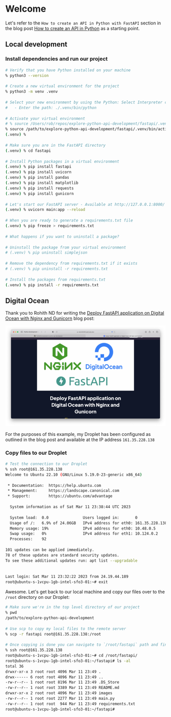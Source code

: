 # Welcome
Let's refer to the `How to create an API in Python with FastAPI` section in the blog post [How to create an API in Python](https://anderfernandez.com/en/blog/how-to-create-api-python/) as a starting point.

## Local development

### Install dependencies and run our project

```sh
# Verify that you have Python installed on your machine
% python3 --version

# Create a new virtual environment for the project
% python3 -m venv .venv

# Select your new environment by using the Python: Select Interpreter command in VS Code
#   - Enter the path: ./.venv/bin/python

# Activate your virtual environment
# % source /Users/rob/repos/explore-python-api-development/fastapi/.venv/bin/activate
% source /path/to/explore-python-api-development/fastapi/.venv/bin/activate
(.venv) %

# Make sure you are in the FastAPI directory
(.venv) % cd fastapi

# Install Python packages in a virtual environment
(.venv) % pip install fastapi
(.venv) % pip install uvicorn
(.venv) % pip install pandas
(.venv) % pip install matplotlib
(.venv) % pip install requests
(.venv) % pip install gunicorn

# Let's start our FastAPI server - Available at http://127.0.0.1:8000/
(.venv) % uvicorn main:app --reload

# When you are ready to generate a requirements.txt file
(.venv) % pip freeze > requirements.txt

# What happens if you want to uninstall a package?

# Uninstall the package from your virtual environment
# (.venv) % pip uninstall simplejson

# Remove the dependency from requirements.txt if it exists
# (.venv) % pip uninstall -r requirements.txt

# Install the packages from requirements.txt
(.venv) % pip install -r requirements.txt
```

## Digital Ocean

Thank you to Rohith ND for writing the [Deploy FastAPI application on Digital Ocean with Nginx and Gunicorn](https://ndrohith09.hashnode.dev/deploy-fastapi-application-on-digital-ocean-with-nginx-and-gunicorn) blog post:

![](./images/thank_you_rohith_nd.png)

For the purposes of this example, my Droplet has been configured as outlined in the blog post and available at the IP address `161.35.228.138`

### Copy files to our Droplet

```sh
# Test the connection to our Droplet
% ssh root@161.35.228.138
Welcome to Ubuntu 22.10 (GNU/Linux 5.19.0-23-generic x86_64)

 * Documentation:  https://help.ubuntu.com
 * Management:     https://landscape.canonical.com
 * Support:        https://ubuntu.com/advantage

  System information as of Sat Mar 11 23:38:44 UTC 2023

  System load:  0.0               Users logged in:       0
  Usage of /:   6.9% of 24.06GB   IPv4 address for eth0: 161.35.228.138
  Memory usage: 19%               IPv4 address for eth0: 10.48.0.5
  Swap usage:   0%                IPv4 address for eth1: 10.124.0.2
  Processes:    92

101 updates can be applied immediately.
78 of these updates are standard security updates.
To see these additional updates run: apt list --upgradable


Last login: Sat Mar 11 23:32:22 2023 from 24.19.44.189
root@ubuntu-s-1vcpu-1gb-intel-sfo3-01:~# exit

```

Awesome. Let's get back to our local machine and copy our files over to the `/root` directory on our Droplet:

```sh
# Make sure we're in the top level directory of our project
% pwd
/path/to/explore-python-api-development

# Use scp to copy my local files to the remote server
% scp -r fastapi root@161.35.228.138:/root

# Once copying is done you can navigate to `/root/fastapi` path and find your files.
% ssh root@161.35.228.138
root@ubuntu-s-1vcpu-1gb-intel-sfo3-01:~# cd /root/fastapi/
root@ubuntu-s-1vcpu-1gb-intel-sfo3-01:~/fastapi# ls -al
total 36
drwxr-xr-x 3 root root 4096 Mar 11 23:49 .
drwx------ 6 root root 4096 Mar 11 23:49 ..
-rw-r--r-- 1 root root 8196 Mar 11 23:49 .DS_Store
-rw-r--r-- 1 root root 3389 Mar 11 23:49 README.md
drwxr-xr-x 2 root root 4096 Mar 11 23:49 images
-rw-r--r-- 1 root root 2277 Mar 11 23:49 main.py
-rw-r--r-- 1 root root  944 Mar 11 23:49 requirements.txt
root@ubuntu-s-1vcpu-1gb-intel-sfo3-01:~/fastapi# 
```